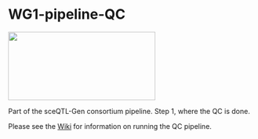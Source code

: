 # WG1-pipeline-QC
<img src="https://user-images.githubusercontent.com/44268007/89252548-35b96f80-d659-11ea-97e9-4b4176df5f08.png" width="300" height="140" />

Part of the sceQTL-Gen consortium pipeline. Step 1, where the QC is done.

Please see the [Wiki](https://github.com/powellgenomicslab/Imputation_pipeline/wiki) for information on running the QC pipeline.
